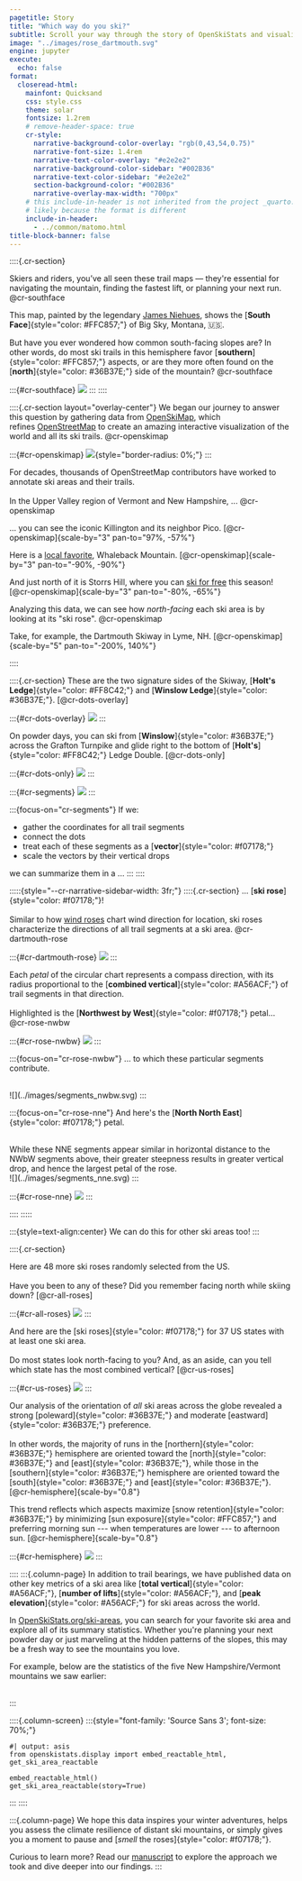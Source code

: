 ```yaml
---
pagetitle: Story
title: "Which way do you ski?"
subtitle: Scroll your way through the story of OpenSkiStats and visualize the methods used to assess ski area orientation.
image: "../images/rose_dartmouth.svg"
engine: jupyter
execute:
  echo: false
format:
  closeread-html:
    mainfont: Quicksand
    css: style.css
    theme: solar
    fontsize: 1.2rem
    # remove-header-space: true
    cr-style:
      narrative-background-color-overlay: "rgb(0,43,54,0.75)"
      narrative-font-size: 1.4rem
      narrative-text-color-overlay: "#e2e2e2"
      narrative-background-color-sidebar: "#002B36"
      narrative-text-color-sidebar: "#e2e2e2"
      section-background-color: "#002B36"
      narrative-overlay-max-width: "700px"
    # this include-in-header is not inherited from the project _quarto.yml,
    # likely because the format is different
    include-in-header:
      - ../common/matomo.html
title-block-banner: false
---
```


::::{.cr-section}

Skiers and riders, you’ve all seen these trail maps —
they're essential for navigating the mountain, finding the fastest lift, or planning your next run.
@cr-southface

This map,
painted by the legendary [James Niehues](https://en.wikipedia.org/wiki/James_Niehues),
shows the [**South Face**]{style="color: #FFC857;"} of Big Sky, Montana, 🇺🇸.

But have you ever wondered how common south-facing slopes are?
In other words, do most ski trails in this hemisphere favor [**southern**]{style="color: #FFC857;"} aspects,
or are they more often found on the [**north**]{style="color: #36B37E;"} side of the mountain?
@cr-southface

:::{#cr-southface}
![](https://www.myskimaps.com/Ski-Maps/USA/Big-Sky-South-Face-Ski-Trail-Map-2019.jpg)
:::
::::

::::{.cr-section layout="overlay-center"}
We began our journey to answer this question by gathering data from [OpenSkiMap](https://openskimap.org/),
which refines [OpenStreetMap](https://www.openstreetmap.org/) to create an amazing interactive visualization of the world and all its ski trails.
@cr-openskimap

:::{#cr-openskimap}
![](https://github.com/dhimmel/openskistats/raw/assets/assets/openskimap.jpg){style="border-radius: 0%;"}
:::

For decades, thousands of OpenStreetMap contributors have worked to annotate ski areas and their trails.<br><br>
In the Upper Valley region of Vermont and New Hampshire, ...
@cr-openskimap


... you can see the iconic Killington and its neighbor Pico.
[@cr-openskimap]{scale-by="3" pan-to="97%, -57%"}

Here is a [local favorite](https://www.youtube.com/watch?v=1VbO4ZXTM4o "Mountains Not for Profit: short documentary by Teton Gravity Research in collaboration with the Indy Pass on four non-profit ski areas: Shames Mountain, Whaleback, Black Mountain of Maine, and Antelope Butte."), Whaleback Mountain.
[@cr-openskimap]{scale-by="3" pan-to="-90%, -90%"}

And just north of it is Storrs Hill, where you can [ski for free](https://www.powder.com/news/free-skiing-new-hampshire-ski-area "Lift Tix Are Now Free All Season Long at New Hampshire Ski Area") this season!
[@cr-openskimap]{scale-by="3" pan-to="-80%, -65%"}

Analyzing this data, we can see how *north-facing* each ski area is by looking at its "ski rose".
@cr-openskimap

Take, for example, the Dartmouth Skiway in Lyme, NH.
[@cr-openskimap]{scale-by="5" pan-to="-200%, 140%"}

::::

::::{.cr-section}
These are the two signature sides of the Skiway, [**Holt's Ledge**]{style="color: #FF8C42;"} and [**Winslow Ledge**]{style="color: #36B37E;"}.
[@cr-dots-overlay]


:::{#cr-dots-overlay}
![](../images/dots_overlay.png)
:::

On powder days,
you can ski from [**Winslow**]{style="color: #36B37E;"} across the Grafton Turnpike and glide right to the bottom of [**Holt's**]{style="color: #FF8C42;"} Ledge Double.
[@cr-dots-only]

:::{#cr-dots-only}
![](../images/dots_only.png)
:::

:::{#cr-segments}
![](../images/segments_plot.png)
:::

:::{focus-on="cr-segments"}
If we:

- gather the coordinates for all trail segments
- connect the dots
- treat each of these segments as a [**vector**]{style="color: #f07178;"}
- scale the vectors by their vertical drops

we can summarize them in a ...
:::
::::

:::::{style="--cr-narrative-sidebar-width: 3fr;"}
::::{.cr-section}
... [**ski rose**]{style="color: #f07178;"}!<br><br>
Similar to how [wind roses](https://en.wikipedia.org/wiki/Wind_rose) chart wind direction for location,
ski roses characterize the directions of all trail segments at a ski area.
@cr-dartmouth-rose


:::{#cr-dartmouth-rose}
![](../images/rose_dartmouth.svg)
:::

Each *petal* of the circular chart represents a compass direction,
with its radius proportional to the [**combined vertical**]{style="color: #A56ACF;"} of trail segments in that direction.<br><br>
Highlighted is the [**Northwest by West**]{style="color: #f07178;"} petal...
@cr-rose-nwbw


:::{#cr-rose-nwbw}
![](../images/rose_nwbw.svg)
:::

:::{focus-on="cr-rose-nwbw"}
... to which these particular segments contribute.

<br>
![](../images/segments_nwbw.svg)
:::

:::{focus-on="cr-rose-nne"}
And here's the [**North North East**]{style="color: #f07178;"} petal.

<br>
While these NNE segments appear similar in horizontal distance to the NWbW segments above, their greater steepness results in greater vertical drop, and hence the largest petal of the rose.

<br>
![](../images/segments_nne.svg)
:::

:::{#cr-rose-nne}
![](../images/rose_nne.svg)
:::

::::
:::::

:::{style=text-align:center}
We can do this for other ski areas too!
:::

::::{.cr-section}

Here are 48 more ski roses randomly selected from the US.<br><br>
Have you been to any of these?
Did you remember facing north while skiing down?
[@cr-all-roses]

:::{#cr-all-roses}
![](../images/all_roses.svg)
:::

And here are the [ski roses]{style="color: #f07178;"} for 37 US states with at least one ski area.<br><br>
Do most states look north-facing to you?
And, as an aside, can you tell which state has the most combined vertical?
[@cr-us-roses]

:::{#cr-us-roses}
![](../images/us_roses_dark.svg)
:::

Our analysis of the orientation of *all* ski areas across the globe revealed a strong [poleward]{style="color: #36B37E;"} and moderate [eastward]{style="color: #36B37E;"} preference.<br><br>
In other words, the majority of runs in the [northern]{style="color: #36B37E;"} hemisphere are oriented toward the [north]{style="color: #36B37E;"} and [east]{style="color: #36B37E;"},
while those in the [southern]{style="color: #36B37E;"} hemisphere are oriented toward the [south]{style="color: #36B37E;"} and [east]{style="color: #36B37E;"}.
[@cr-hemisphere]{scale-by="0.8"}

This trend reflects which aspects maximize [snow retention]{style="color: #36B37E;"} by minimizing [sun exposure]{style="color: #FFC857;"} and preferring morning sun --- when temperatures are lower --- to afternoon sun.
[@cr-hemisphere]{scale-by="0.8"}

:::{#cr-hemisphere}
![](../images/hemisphere.svg)
:::

::::
:::{.column-page}
In addition to trail bearings, we have published data on other key metrics of a ski area like [**total vertical**]{style="color: #A56ACF;"}, [**number of lifts**]{style="color: #A56ACF;"}, and [**peak elevation**]{style="color: #A56ACF;"} for ski areas across the world.

In [OpenSkiStats.org/ski-areas](/ski-areas), you can search for your favorite ski area and explore all of its summary statistics.
Whether you're planning your next powder day or just marveling at the hidden patterns of the slopes, this may be a fresh way to see the mountains you love.

For example, below are the statistics of the five New Hampshire/Vermont mountains we saw earlier:

<br>
:::

::::{.column-screen}
:::{style="font-family: 'Source Sans 3'; font-size: 70%;"}
```{python}
#| output: asis
from openskistats.display import embed_reactable_html, get_ski_area_reactable

embed_reactable_html()
get_ski_area_reactable(story=True)
```
:::
::::
<br>

:::{.column-page}
We hope this data inspires your winter adventures, helps you assess the climate resilience of distant ski mountains, or simply gives you a moment to pause and [*smell* the roses]{style="color: #f07178;"}.

Curious to learn more?
Read our [manuscript](/manuscript) to explore the approach we took and dive deeper into our findings.
:::